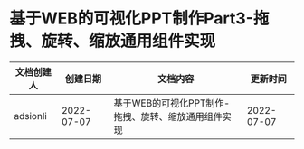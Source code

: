 # 基于WEB的可视化PPT制作Part3-拖拽、旋转、缩放通用组件实现

| 文档创建人 | 创建日期   | 文档内容                                            | 更新时间   |
| ---------- | ---------- | --------------------------------------------------- | ---------- |
| adsionli   | 2022-07-07 | 基于WEB的可视化PPT制作-拖拽、旋转、缩放通用组件实现 | 2022-07-07 |
